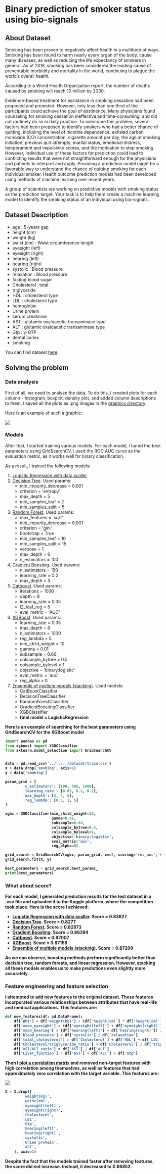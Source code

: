 <h1>Binary prediction of smoker status using bio-signals</h1>

<h2>About Dataset</h2>

<p>Smoking has been proven to negatively affect health in a multitude of ways. Smoking has been found to harm nearly every organ of the body, cause many diseases, as well as reducing the life expectancy of smokers in general. As of 2018, smoking has been considered the leading cause of preventable morbidity and mortality in the world, continuing to plague the world’s overall health.</p>

<p>According to a World Health Organization report, the number of deaths caused by smoking will reach 10 million by 2030.</p>

<p>Evidence-based treatment for assistance in smoking cessation had been proposed and promoted. However, only less than one third of the participants could achieve the goal of abstinence. Many physicians found counseling for smoking cessation ineffective and time-consuming, and did not routinely do so in daily practice. To overcome this problem, several factors had been proposed to identify smokers who had a better chance of quitting, including the level of nicotine dependence, exhaled carbon monoxide (CO) concentration, cigarette amount per day, the age at smoking initiation, previous quit attempts, marital status, emotional distress, temperament and impulsivity scores, and the motivation to stop smoking. However, individual use of these factors for prediction could lead to conflicting results that were not straightforward enough for the physicians and patients to interpret and apply. Providing a prediction model might be a favorable way to understand the chance of quitting smoking for each individual smoker. Health outcome prediction models had been developed using methods of machine learning over recent years.</p>

<p>A group of scientists are working on predictive models with smoking status as the prediction target. Your task is to help them create a machine learning model to identify the smoking status of an individual using bio-signals.</p>

<h2>Dataset Description</h2>
<ul>
    <li>age : 5-years gap</li>
    <li>height (cm)</li>
    <li>weight (kg)</li>
    <li>waist (cm) : Waist circumference length</li>
    <li>eyesight (left)</li>
    <li>eyesight (right)</li>
    <li>hearing (left)</li>
    <li>hearing (right)</li>
    <li>systolic : Blood pressure</li>
    <li>relaxation : Blood pressure</li>
    <li>fasting blood sugar</li>
    <li>Cholesterol : total</li>
    <li>triglyceride</li>
    <li>HDL : cholesterol type</li>
    <li>LDL : cholesterol type</li>
    <li>hemoglobin</li>
    <li>Urine protein</li>
    <li>serum creatinine</li>
    <li>AST : glutamic oxaloacetic transaminase type</li>
    <li>ALT : glutamic oxaloacetic transaminase type</li>
    <li>Gtp : γ-GTP</li>
    <li>dental caries</li>
    <li>smoking</li>
</ul>

<p>You can find dataset <a href="/dataset">here</a></p>

<h2>Solving the problem</h2>

<h3>Data analysis</h3>
<p>First of all, we need to analyze the data. To do this, I created plots for each column - histogram, boxplot, density plot, and added column descriptions to them. I saved all the plots as .png images in the <a href="/data_analysis/graphics">graphics directory</a>.</p>

<p>Here is an example of such a graphic:</p>
<img src="/data_analysis/graphics/weight(kg).png">

<h3>Models</h3>
<p>After that, I started training various models. For each model, I tuned the best parameters using GridSearchCV. I used the ROC AUC curve as the evaluation metric, as it works well for binary classification.</p>

<p>As a result, I trained the following models:</p>
<ol>
  <li><a href="models/Log_regression">Logistic Regression with data scaller</a></li>
  <li><a href="models/Decision_tree">Decision Tree</a>. Used params:
    <ul>
  <li>min_impurity_decrease = 0.001</li>
  <li>criterion = 'entropy'</li>
  <li>max_depth = 5</li>
  <li>min_samples_leaf = 2</li>
  <li>min_samples_split = 5</li>
</ul>
  </li>
  <li><a href="models/Random_forest">Random Forest</a>. Used params:
      <ul>
  <li>max_features = 'sqrt'</li>
  <li>min_impurity_decrease = 0.001</li>
  <li>criterion = 'gini'</li>
  <li>bootstrap = True</li>
  <li>min_samples_leaf = 10</li>
  <li>min_samples_split = 15</li>
  <li>verbose = 1</li>
  <li>max_depth = 6</li>
  <li>n_estimators = 100</li>
</ul>

  </li>
  <li><a href="models/Gradient_boosting">Gradient Boosting</a>. Used params:
      <ul>
          <li>n_estimators = 150</li>
          <li>learning_rate = 0.2</li>
          <li>max_depth = 3</li>
      </ul>
  </li>
  <li><a href="models/Catboost">Catboost</a>. Used params:
      <ul>
  <li>iterations = 1000</li>
  <li>depth = 8</li>
  <li>learning_rate = 0.05</li>
  <li>l2_leaf_reg = 5</li>
  <li>eval_metric = 'AUC'</li>
</ul>
  </li>
  <li><a href="models/XGBoost">XGBoost</a>. Used params:
      <ul>
  <li>learning_rate = 0.05</li>
  <li>max_depth = 6</li>
  <li>n_estimators = 1000</li>
  <li>reg_lambda = 5</li>
  <li>min_child_weight = 10</li>
  <li>gamma = 0.01</li>
  <li>subsample = 0.66</li>
  <li>colsample_bytree = 0.5</li>
  <li>colsample_bylevel = 1</li>
  <li>objective = 'binary:logistic'</li>
  <li>eval_metric = 'auc'</li>
  <li>reg_alpha = 0</li>
</ul>
  </li>
  <li><a href="models/Ensambles">Ensemble of multiple models (stacking)</a>. Used models:
      <ul>
          <li>CatBoostClassifier</li>
          <li>DecisionTreeClassifier</li>
          <li>RandomForestClassifier</li>
          <li>GradientBoostingClassifier</li>
          <li>XGBClassifier</li>
          <li><b>final model = LogisticRegression<b></li>
      </ul>
  </li>
</ol>

<p>Here is an example of searching for the best parameters using GridSearchCV for the XGBoost model</p>

```python
import pandas as pd
from xgboost import XGBClassifier
from sklearn.model_selection import GridSearchCV


data = pd.read_csv('../../../dataset/train.csv')
X = data.drop('smoking', axis=1)
y = data['smoking']

param_grid = {
        'n_estimators': [100, 500, 1000],
        'learning_rate': [0.05, 0.1, 0.2],
        'max_depth': [3, 4, 6],
        'reg_lambda': [0.5, 1, 5]
}

xgbc = XGBClassifier(min_child_weight=10,
                     gamma=0.01,
                     subsample=0.66,
                     colsample_bytree=0.5,
                     colsample_bylevel=1,
                     objective='binary:logistic',
                     eval_metric='auc', 
                     reg_alpha=0)

grid_search = GridSearchCV(xgbc, param_grid, cv=5, scoring='roc_auc', verbose=2)
grid_search.fit(X, y)

best_parameters = grid_search.best_params_
print(best_parameters)
```

<h3>What about score?</h3>

<p>For each model, I generated prediction results for the test dataset in a .csv file and uploaded it to the Kaggle platform, where the competition took place. Here is the score I achieved:</p>
<ul>
  <li><a href="models/Log_regression">Logistic Regression with data scaller</a>. Score = 0.83827</li>
  <li><a href="models/Decision_tree">Decision Tree</a>. Score = 0.8277</li>
  <li><a href="models/Random_forest">Random Forest</a>. Score = 0.82973</li>
  <li><a href="models/Gradient_boosting">Gradient Boosting</a>. Score = 0.86394</li>
  <li><a href="models/Catboost">Catboost</a>. Score = 0.87007</li>
  <li><a href="models/XGBoost">XGBoost</a>. Score = 0.87158</li>
  <li><a href="models/Ensambles">Ensemble of multiple models (stacking)</a>. Score = 0.87209</li>
</ul>

<p>As we can observe, boosting methods perform significantly better than decision tree, random forests, and linear regression. However, stacking all these models enables us to make predictions even slightly more accurately.</p>

<h3>Feature engineering and feature selection</h3>
<p>I attempted to <a href="/feature_engineering_with_best_model/engineering">add new features</a> to the original dataset. These features incorporated various relationships between attributes that have real-life and medical applications. This features are:</p>

```python
def new_features(df: pd.DataFrame):
    df['BMI'] = df['weight(kg)'] / (df['height(cm)'] * df['height(cm)']) * 10000
    df['mean_eyesight'] = (df['eyesight(left)'] + df['eyesight(right)']) / 2
    df['mean_hearing'] = (df['hearing(left)'] + df['hearing(right)']) / 2
    df['blood_pressure'] = df['systolic'] / df['relaxation']
    df['total_cholesterol'] = df['Cholesterol'] + df['HDL'] + df['LDL']
    df['Cholesterol/Triglyceride_ratio'] = df['Cholesterol'] / df['triglyceride']
    df['AST/ALT_ratio'] = df['AST'] / df['ALT']
    df['Liver_function'] = df['AST'] + df['ALT'] + df['Gtp']
```

<p>Then I <a href="/feature_engineering_with_best_model/selection (Score 0.86852)">plot a correlation matrix</a> and removed non-target features with high correlation among themselves, as well as features that had approximately zero correlation with the target variable. This features are:</p>

<img src="/feature_engineering_with_best_model/selection (Score 0.86852)/correlation_without_digits.png">

```python
X = X.drop([
        'weight(kg)',
        'waist(cm)',
        'eyesight(left)',
        'eyesight(right)',
        'Cholesterol',
        'LDL',
        'Gtp',
        'hearing(left)',
        'hearing(right)',
        'systolic',
        'Urine protein',
        'AST',
    ], axis=1)
```

<p>Despite the fact that the models trained faster after removing features, the score did not increase. Instead, it decreased to 0.86852.</p>
